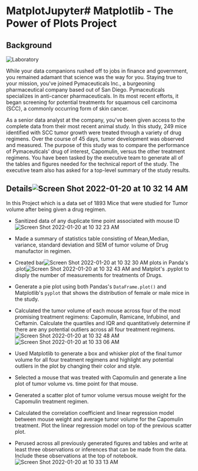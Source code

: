 # MatplotJupyter# Matplotlib - The Power of Plots Project

## Background


![Laboratory](Images/Laboratory.jpg)

While your data companions rushed off to jobs in finance and government, you remained adamant that science was the way for you. Staying true to your mission, you've joined Pymaceuticals Inc., a burgeoning pharmaceutical company based out of San Diego. Pymaceuticals specializes in anti-cancer pharmaceuticals. In its most recent efforts, it began screening for potential treatments for squamous cell carcinoma (SCC), a commonly occurring form of skin cancer.

As a senior data analyst at the company, you've been given access to the complete data from their most recent animal study. In this study, 249 mice identified with SCC tumor growth were treated through a variety of drug regimens. Over the course of 45 days, tumor development was observed and measured. The purpose of this study was to compare the performance of Pymaceuticals' drug of interest, Capomulin, versus the other treatment regimens. You have been tasked by the executive team to generate all of the tables and figures needed for the technical report of the study. The executive team also has asked for a top-level summary of the study results.

## Details![Screen Shot 2022-01-20 at 10 32 14 AM](https://user-images.githubusercontent.com/33403205/150372986-9d512e49-743d-4d3f-ad07-e37463484716.png)


In this Project which is a data set of 1893 Mice that were studied for Tumor volume after being given a drug regimen.

* Sanitized data of any duplicate time point associated with mouse ID![Screen Shot 2022-01-20 at 10 32 23 AM](https://user-images.githubusercontent.com/33403205/150373089-30e5f0a1-28f9-4d92-95d4-f71dbf83fa55.png)

* Made a summary of statistics table consisting of Mean,Median, variance, standard deviation and SEM of tumor volume of Drug manufactor in regimen.
* Created bar![Screen Shot 2022-01-20 at 10 32 30 AM](https://user-images.githubusercontent.com/33403205/150373112-fdcccfc7-979f-49a4-9f02-71a12d503215.png)
 plots in Panda's .plot![Screen Shot 2022-01-20 at 10 32 43 AM](https://user-images.githubusercontent.com/33403205/150373140-dedebdef-32dc-49c3-8527-b4b2004b5798.png)
 and Matplot's .pyplot to disply the number of measurements for treatments of Drugs.

* Generate a pie plot using both Pandas's `DataFrame.plot()` and Matplotlib's `pyplot` that shows the distribution of female or male mice in the study.


* Calculated the tumor volume of each mouse across four of the most promising treatment regimens: Capomulin, Ramicane, Infubinol, and Ceftamin. Calculate the quartiles and IQR and quantitatively determine if there are any potential outliers across all four treatment regimens.![Screen Shot 2022-01-20 at 10 32 48 AM](https://user-images.githubusercontent.com/33403205/150373160-e3508016-0ce5-41a1-a494-a21ccfa7795c.png)
![Screen Shot 2022-01-20 at 10 33 06 AM](https://user-images.githubusercontent.com/33403205/150373168-902d8c13-4b8f-4929-b71d-5ed1a31a11aa.png)


* Used Matplotlib to generate a box and whisker plot of the final tumor volume for all four treatment regimens and highlight any potential outliers in the plot by changing their color and style.

 
* Selected  a mouse that was treated with Capomulin and generate a line plot of tumor volume vs. time point for that mouse.

* Generated a scatter plot of tumor volume versus mouse weight for the Capomulin treatment regimen.

* Calculated the correlation coefficient and linear regression model between mouse weight and average tumor volume for the Capomulin treatment. Plot the linear regression model on top of the previous scatter plot.

* Perused across all previously generated figures and tables and write at least three observations or inferences that can be made from the data. Include these observations at the top of notebook.
![Screen Shot 2022-01-20 at 10 33 13 AM](https://user-images.githubusercontent.com/33403205/150373191-be30f3e2-e815-4bf5-a532-973503a38f42.png)

